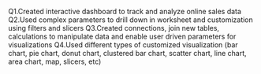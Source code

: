 Q1.Created interactive dashboard to track and analyze online sales data
Q2.Used complex parameters to drill down in worksheet and customization using filters and slicers
Q3.Created connections, join new tables, calculations to manipulate data and enable user driven parameters for visualizations
Q4.Used different types of customized visualization (bar chart, pie chart, donut chart, clustered bar chart, scatter chart, line chart, area chart, map, slicers, etc)
